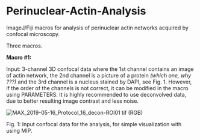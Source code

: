 # Perinuclear-Actin-Analysis
ImageJ/Fiji macros for analysis of perinuclear actin networks acquired by confocal microscopy.

Three macros.

**Macro #1:**

Input: 3-channel 3D confocal data where the 1st channel contains an image of actin network, the 2nd channel is a picture of a protein *(which one, why ???)* and the 3rd channel is a nucleus stained by DAPI, see Fig. 1. However, if the order of the channels is not correct, it can be modified in the macro using PARAMETERS. It is highly recommended to use deconvolved data, due to better resulting image contrast and less noise.

![MAX_2019-05-16_Protocol_16_decon-ROI01 tif (RGB)](https://user-images.githubusercontent.com/63607289/157253623-369f9b0f-f25f-477a-8ce1-758bebe1b001.jpg)

Fig. 1: Input confocal data for the analysis, for simple visualization with using MIP.
